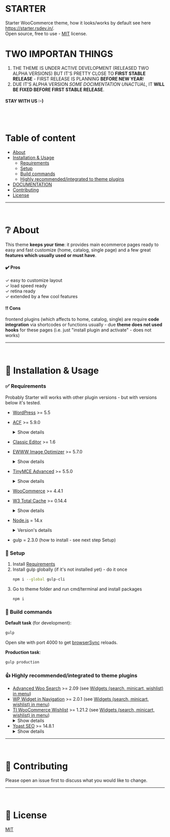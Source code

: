 # STARTER

Starter WooCommerce theme, how it looks/works by default see here https://starter.rsdev.in/.  
Open source, free to use - [MIT](https://choosealicense.com/licenses/mit/) license.


# TWO IMPORTAN THINGS
1. THE THEME IS UNDER ACTIVE DEVELOPMENT (RELEASED TWO ALPHA VERSIONS) BUT IT'S PRETTY CLOSE TO **FIRST STABLE RELEASE** - FIRST RELEASE IS PLANNING **BEFORE NEW YEAR**!
2. DUE IT'S ALPHA VERSION _SOME DOCIMENTATION UNACTUAL_, IT **WILL BE FIXED BEFORE FIRST STABLE RELEASE**.  
#### STAY WITH US :-)
<br><br>



# Table of content

- [About](#-about)
- [Installation & Usage](#-installation--usage)
  - [Requirements](#-requirements)
  - [Setup](#-setup)
  - [Build commands](#-build-commands)
  - [Highly recommended/integrated to theme plugins](#-highly-recommendedintegrated-to-theme-plugins)
- [DOCUMENTATION](https://github.com/chyvak1831/starter/wiki)
- [Contributing](#-contributing)
- [License](#-license)
***
<br>



# ❔ About
This theme **keeps your time**: it provides main ecommerce pages ready to easy and fast customize (home, catalog, single page) and a few great **features which usually used or must have**.

#### ✔️ Pros
✓ easy to customize layout  
✓ load speed ready  
✓ retina ready  
✓ extended by a few cool features  

#### ‼️ Cons
frontend plugins (which affects to home, catalog, single) are require **code integration** via shortcodes or functions usually - due **theme does not used hooks** for these pages (i.e. just "install plugin and activate" - does not works)
***
<br>



# 🔧 Installation & Usage

### ✅ Requirements
Probably Starter will works with other plugin versions - but with versions below it's tested.
* [WordPress](https://wordpress.org/) >= 5.5
* [ACF](https://wordpress.org/plugins/advanced-custom-fields/) >= 5.9.0
  <details><summary>Show details</summary>
  You can to install: <strong>"ACF Pro"</strong> - <em>all features available</em> or <strong>Basic ACF</strong> - <em>is not available Home Page features</em> and you'll not see <em>comment images</em> in admin due gallery and repeater features are not available in free version.<br>
  After installation go to ACF and sync fields.
  <img src="https://github.com/chyvak1831/starter_img/blob/master/acf_sync.jpg?raw=true" alt="ACF sync settings"></details>
* [Classic Editor](https://wordpress.org/plugins/classic-editor/) >= 1.6
* [EWWW Image Optimizer](https://wordpress.org/plugins/ewww-image-optimizer/) >= 5.7.0
  <details><summary>Show details</summary>
  After installation go to EWWW setting and enable 'WebP Conversion' & 'Force WebP'.
  <img src="https://github.com/chyvak1831/starter_img/blob/master/ewww.jpg?raw=true" alt="EWWW settings"></details>
*  [TinyMCE Advanced](https://wordpress.org/plugins/tinymce-advanced/) >= 5.5.0
    <details><summary>Show details</summary>
    After installation copy settings
    
      ```json
      {
        "settings": {
          "toolbar_1":"bold,italic,underline,forecolor,blockquote,bullist,numlist,alignleft,aligncenter,alignright,alignjustify,link,unlink,undo,redo,wp_adv",
          "toolbar_2":"formatselect,fontselect,fontsizeselect,styleselect,pastetext,removeformat,fullscreen",
          "toolbar_3":"",
          "toolbar_4":"",
          "options":"advlist,menubar_block,merge_toolbars",
          "plugins":"advlist",
          "toolbar_block":"core\/image,core\/image",
          "toolbar_block_side":"tadv\/sup,tadv\/sub,core\/strikethrough,core\/code,tadv\/mark,tadv\/removeformat",
          "panels_block":"tadv\/color-panel,tadv\/background-color-panel",
          "toolbar_classic_block":"formatselect,bold,italic,blockquote,bullist,numlist,alignleft,aligncenter,alignright,link,forecolor,backcolor,table,wp_help"
        },
        "admin_settings": {
          "options":"hybrid_mode,classic_paragraph_block,table_resize_bars,table_grid,table_tab_navigation,table_advtab",
          "disabled_editors":""
        }
      }
    ```
    Go to settings 
    <img src="https://github.com/chyvak1831/starter_img/blob/master/wysiwyg_01.jpg?raw=true" alt="TinyMCE settings 1">
    <img src="https://github.com/chyvak1831/starter_img/blob/master/wysiwyg_02.jpg?raw=true" alt="TinyMCE settings 2">
    And paste here
    <img src="https://github.com/chyvak1831/starter_img/blob/master/wysiwyg_03.jpg?raw=true" alt="TinyMCE settings 3">
    </details>
* [WooCommerce](https://wordpress.org/plugins/woocommerce/) >= 4.4.1
* [W3 Total Cache](https://wordpress.org/plugins/w3-total-cache/) >= 0.14.4
  <details><summary>Show details</summary>
  W3TC used for optimize page cache and js only.
  <img src="https://github.com/chyvak1831/starter_img/blob/master/w3tc_01.jpg?raw=true" alt="W3TC settings 1">
  <img src="https://github.com/chyvak1831/starter_img/blob/master/w3tc_02.jpg?raw=true" alt="W3TC settings 2"></details>
* [Node.js](https://nodejs.org/) = 14.x
    <details><summary>Version's details</summary>
      Tested with versions <a href="https://nodejs.org/download/release/v14.8.0/">v14.8.0</a> and <a href="https://nodejs.org/download/release/v14.15.3/">v14.15.3</a>, but it should works with any 14.x version.<br>
      Due short life-cycle of node <a href="https://nodejs.org/en/about/releases/">v15</a> Starter <strong>will never officially compatible with node v15</strong>.
    </details>
* gulp = 2.3.0 (how to install - see next step Setup)

### 🔧 Setup
1. Install [Requirements](#-requirements)
2. Install gulp globally (if it's not installed yet) - do it once
    ```bash
    npm i --global gulp-cli
    ```
3. Go to theme folder and run cmd/terminal and install packages
    ```bash
    npm i
    ```

### 🚀 Build commands

**Default task** (for development):
  ```bash
  gulp
  ```  
Open site with port 4000 to get [browserSync](https://browsersync.io/docs/gulp) reloads.

**Production task**:
  ```bash
  gulp production
  ```


### 👍 Highly recommended/integrated to theme plugins
* [Advanced Woo Search](https://wordpress.org/plugins/advanced-woo-search/) >= 2.09 (see [Widgets (search, minicart, wishlist) in menu](https://github.com/chyvak1831/starter/wiki/Menus))
* [WP Widget in Navigation](https://wordpress.org/plugins/wp-widget-in-navigation/) >= 2.0.1 (see [Widgets (search, minicart, wishlist) in menu](https://github.com/chyvak1831/starter/wiki/Menus))
* [TI WooCommerce Wishlist](https://wordpress.org/plugins/ti-woocommerce-wishlist/) >= 1.21.2 (see [Widgets (search, minicart, wishlist) in menu](https://github.com/chyvak1831/starter/wiki/Menus))
  <details><summary>Show details</summary>
    After installation go to TI Wishlist and setup minimum recommnded settings. You can to play with other settings.
  <img src="https://github.com/chyvak1831/starter_img/blob/master/ti_wishlist_01.jpg?raw=true" alt="TI Wishlist settings 1">
  <img src="https://github.com/chyvak1831/starter_img/blob/master/ti_wishlist_02.jpg?raw=true" alt="TI Wishlist settings 2">
  <img src="https://github.com/chyvak1831/starter_img/blob/master/ti_wishlist_03.jpg?raw=true" alt="TI Wishlist settings 3">
  <img src="https://github.com/chyvak1831/starter_img/blob/master/ti_wishlist_04.jpg?raw=true" alt="TI Wishlist settings 4"></details>
* [Yoast SEO](https://wordpress.org/plugins/wordpress-seo/) >= 14.8.1
  <details><summary>Show details</summary>
  After installation go to SEO->Search Appearance-> tab Breadcrumbs and enable 'Enable Breadcrumbs'
  <img src="https://github.com/chyvak1831/starter_img/blob/master/breadcrumb.jpg?raw=true" alt="Breadcrumbs Yoast SEO"></details>
***
<br>



# 🤝 Contributing
Please open an issue first to discuss what you would like to change.
***
<br>



# 📘 License
[MIT](https://choosealicense.com/licenses/mit/)
